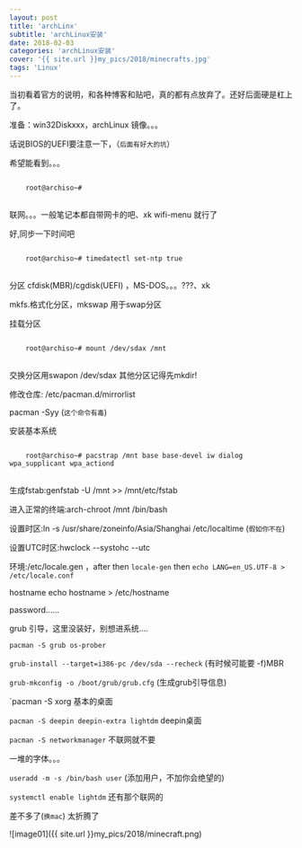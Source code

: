 ```yaml
---
layout: post
title: 'archLinx'
subtitle: 'archLinux安装'
date: 2018-02-03
categories: 'archLinux安装'
cover: '{{ site.url }}my_pics/2018/minecrafts.jpg'
tags: 'Linux'
---
```


当初看着官方的说明，和各种博客和贴吧，真的都有点放弃了。还好后面硬是杠上了。

准备：win32Diskxxx，archLinux 镜像。。。

话说BIOS的UEFI要注意一下，（`后面有好大的坑`）


希望能看到。。。
<pre>
<code class="lang-Bash">
	root@archiso~#
</code>
</pre>

联网。。。一般笔记本都自带网卡的吧、xk wifi-menu 就行了

好,同步一下时间吧
<pre>
<code class="lang-Bash">
	root@archiso~# timedatectl set-ntp true
</code>
</pre>

分区 cfdisk(MBR)/cgdisk(UEFI) ，MS-DOS。。。???、xk

mkfs.格式化分区，mkswap 用于swap分区

挂载分区

<pre>
<code class="lang-Bash">
	root@archiso~# mount /dev/sdax /mnt
</code>
</pre>

交换分区用swapon /dev/sdax
其他分区记得先mkdir!

修改仓库: /etc/pacman.d/mirrorlist

pacman -Syy (`这个命令有毒`)

安装基本系统

<pre>
<code class="lang-Bash">
	root@archiso~# pacstrap /mnt base base-devel iw dialog wpa_supplicant wpa_actiond
</code>
</pre>

生成fstab:genfstab -U /mnt >> /mnt/etc/fstab

进入正常的终端:arch-chroot /mnt /bin/bash

设置时区:ln -s /usr/share/zoneinfo/Asia/Shanghai /etc/localtime (`假如你不在`)

设置UTC时区:hwclock --systohc --utc

环境:/etc/locale.gen ，after then   `locale-gen` then `echo LANG=en_US.UTF-8 > /etc/locale.conf`

hostname echo hostname > /etc/hostname

password......

grub 引导，这里没装好，别想进系统....

`pacman -S grub os-prober`

`grub-install --target=i386-pc /dev/sda --recheck` (有时候可能要 -f)MBR

`grub-mkconfig -o /boot/grub/grub.cfg` (生成grub引导信息)

`pacman -S xorg 基本的桌面

`pacman -S deepin deepin-extra lightdm` deepin桌面

`pacman -S networkmanager` 不联网就不要

一堆的字体。。。

`useradd -m -s /bin/bash user` (添加用户，不加你会绝望的)

`systemctl enable lightdm` 还有那个联网的

差不多了(`换mac`) 太折腾了

![image01]({{ site.url }}my_pics/2018/minecraft.png)







